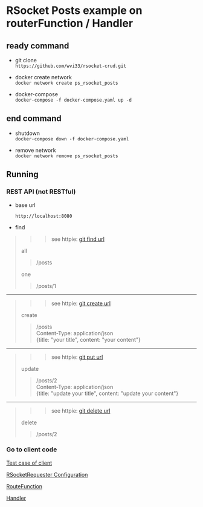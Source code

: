 # RSocket Posts example on routerFunction / Handler

## ready command

- git clone  
`https://github.com/wvi33/rsocket-crud.git`

- docker create network  
`docker network create ps_rsocket_posts`

- docker-compose  
`docker-compose -f docker-compose.yaml up -d`

## end command

- shutdown  
`docker-compose down -f docker-compose.yaml`

- remove network    
`docker network remove ps_rsocket_posts`


## Running

### REST API (not RESTful)

- base url  

    `http://localhost:8080`

- find
> > > see httpie: [git find url](https://github.com/wiv33/rsocket-crud/blob/master/rsocket-crud-client/src/main/java/org/psawesome/rsocketcrudclient/http/handler/Posts-find.http)  
>
>
> all  
> > /posts  
>  
> one  
> > /posts/1
---

> > > see httpie: [git create url](https://github.com/wiv33/rsocket-crud/blob/master/rsocket-crud-client/src/main/java/org/psawesome/rsocketcrudclient/http/handler/Posts.save.http)
>
> create
> > /posts  
> > Content-Type: application/json  
> > {title: "your title", content: "your content"}
>

---

> > > see httpie: [git put url](https://github.com/wiv33/rsocket-crud/blob/master/rsocket-crud-client/src/main/java/org/psawesome/rsocketcrudclient/http/handler/Posts-put.http)
>
> update
> > /posts/2  
> > Content-Type: application/json  
> > {title: "update your title", content: "update your content"}  
>
---
> > > see httpie: [git delete url](https://github.com/wiv33/rsocket-crud/blob/master/rsocket-crud-client/src/main/java/org/psawesome/rsocketcrudclient/http/handler/Posts-delete.http)
>
> delete
> > /posts/2
>
>

### Go to client code

[Test case of client](https://github.com/wiv33/rsocket-crud/blob/master/rsocket-crud-client/src/test/java/org/psawesome/rsocketcrudclient/http/PostClientControllerTest.java)

[RSocketRequester Configuration](https://github.com/wiv33/rsocket-crud/blob/master/rsocket-crud-client/src/main/java/org/psawesome/rsocketcrudclient/http/RSocketRequesterBean.java)

[RouteFunction](https://github.com/wiv33/rsocket-crud/blob/master/rsocket-crud-client/src/main/java/org/psawesome/rsocketcrudclient/http/router/MyPostRouter.java)

[Handler](https://github.com/wiv33/rsocket-crud/blob/master/rsocket-crud-client/src/main/java/org/psawesome/rsocketcrudclient/http/handler/MyPostHandler.java)